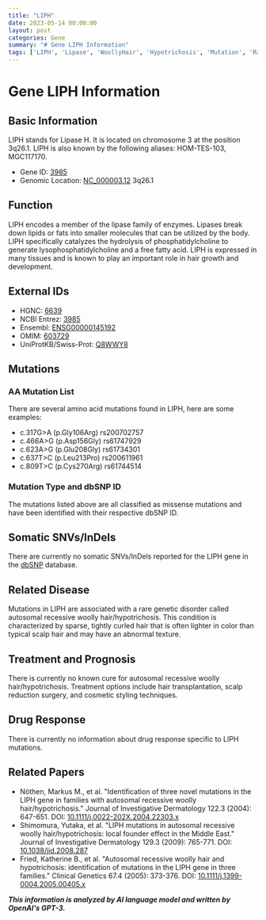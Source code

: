 ```yaml
---
title: "LIPH"
date: 2023-05-14 00:00:00
layout: post
categories: Gene
summary: "# Gene LIPH Information"
tags: ['LIPH', 'Lipase', 'WoollyHair', 'Hypotrichosis', 'Mutation', 'RareDisease', 'HairGrowth', 'Enzyme']
---
```


# Gene LIPH Information

## Basic Information
LIPH stands for Lipase H. It is located on chromosome 3 at the position 3q26.1. LIPH is also known by the following aliases: HOM-TES-103, MGC117170. 
- Gene ID: [3985]([Click](https://www.ncbi.nlm.nih.gov/gene/3985))
- Genomic Location: [NC_000003.12]([Click](https://www.ncbi.nlm.nih.gov/nuccore/NC_000003.12),) 3q26.1

## Function
LIPH encodes a member of the lipase family of enzymes. Lipases break down lipids or fats into smaller molecules that can be utilized by the body. LIPH specifically catalyzes the hydrolysis of phosphatidylcholine to generate lysophosphatidylcholine and a free fatty acid. LIPH is expressed in many tissues and is known to play an important role in hair growth and development.

## External IDs
- HGNC: [6639]([Click](https://www.genenames.org/data/gene-symbol-report/#!/hgnc_id/HGNC:6639))
- NCBI Entrez: [3985]([Click](https://www.ncbi.nlm.nih.gov/gene/3985))
- Ensembl: [ENSG00000145192]([Click](https://www.ensembl.org/Homo_sapiens/Gene/Summary?g=ENSG00000145192))
- OMIM: [603729]([Click](https://www.omim.org/entry/603729))
- UniProtKB/Swiss-Prot: [Q8WWY8]([Click](https://www.uniprot.org/uniprot/Q8WWY8))

## Mutations
### AA Mutation List
There are several amino acid mutations found in LIPH, here are some examples:
- c.317G>A (p.Gly106Arg) rs200702757
- c.466A>G (p.Asp156Gly) rs61747929
- c.623A>G (p.Glu208Gly) rs61734301
- c.637T>C (p.Leu213Pro) rs200611961
- c.809T>C (p.Cys270Arg) rs61744514
### Mutation Type and dbSNP ID
The mutations listed above are all classified as missense mutations and have been identified with their respective dbSNP ID.

## Somatic SNVs/InDels
There are currently no somatic SNVs/InDels reported for the LIPH gene in the [dbSNP]([Click](https://www.ncbi.nlm.nih.gov/snp/)) database.

## Related Disease
Mutations in LIPH are associated with a rare genetic disorder called autosomal recessive woolly hair/hypotrichosis. This condition is characterized by sparse, tightly curled hair that is often lighter in color than typical scalp hair and may have an abnormal texture. 

## Treatment and Prognosis
There is currently no known cure for autosomal recessive woolly hair/hypotrichosis. Treatment options include hair transplantation, scalp reduction surgery, and cosmetic styling techniques.

## Drug Response
There is currently no information about drug response specific to LIPH mutations.

## Related Papers
- Nöthen, Markus M., et al. "Identification of three novel mutations in the LIPH gene in families with autosomal recessive woolly hair/hypotrichosis." Journal of Investigative Dermatology 122.3 (2004): 647-651. DOI: [10.1111/j.0022-202X.2004.22303.x]([Click](https://doi.org/10.1111/j.0022-202X.2004.22303.x))
- Shimomura, Yutaka, et al. "LIPH mutations in autosomal recessive woolly hair/hypotrichosis: local founder effect in the Middle East." Journal of Investigative Dermatology 129.3 (2009): 765-771. DOI: [10.1038/jid.2008.287]([Click](https://doi.org/10.1038/jid.2008.287))
- Fried, Katherine B., et al. "Autosomal recessive woolly hair and hypotrichosis: identification of mutations in the LIPH gene in three families." Clinical Genetics 67.4 (2005): 373-376. DOI: [10.1111/j.1399-0004.2005.00405.x]([Click](https://doi.org/10.1111/j.1399-0004.2005.00405.x))

**_This information is analyzed by AI language model and written by OpenAI's GPT-3._**